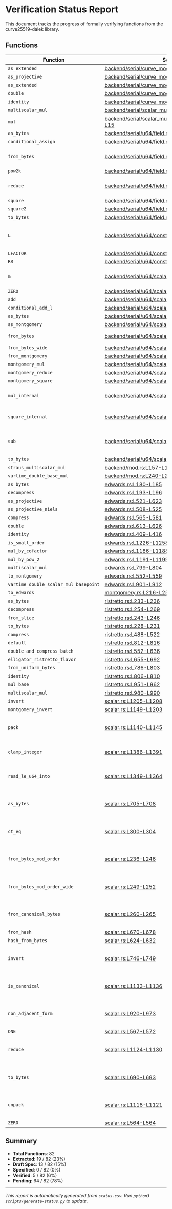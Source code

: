 # Verification Status Report

This document tracks the progress of formally verifying functions from the curve25519-dalek library.

## Functions

| Function | Source | Spec Theorem | Extracted | Verified | Notes |
|----------|--------|--------------|-----------|----------|-------|
| `as_extended` | [backend/serial/curve_models/mod.rs:L364-L372](curve25519-dalek/src/backend/serial/curve_models/mod.rs#L364-L372) | - | ☐ | ☐ |  |
| `as_projective` | [backend/serial/curve_models/mod.rs:L352-L359](curve25519-dalek/src/backend/serial/curve_models/mod.rs#L352-L359) | - | ☐ | ☐ |  |
| `as_extended` | [backend/serial/curve_models/mod.rs:L337-L345](curve25519-dalek/src/backend/serial/curve_models/mod.rs#L337-L345) | - | ☐ | ☐ |  |
| `double` | [backend/serial/curve_models/mod.rs:L380-L397](curve25519-dalek/src/backend/serial/curve_models/mod.rs#L380-L397) | - | ☐ | ☐ |  |
| `identity` | [backend/serial/curve_models/mod.rs:L229-L237](curve25519-dalek/src/backend/serial/curve_models/mod.rs#L229-L237) | - | ☐ | ☐ |  |
| `multiscalar_mul` | [backend/serial/scalar_mul/straus.rs:L1-L47](curve25519-dalek/src/backend/serial/scalar_mul/straus.rs#L1-L47) | - | ☐ | ☐ |  |
| `mul` | [backend/serial/scalar_mul/vartime_double_base.rs:L1-L15](curve25519-dalek/src/backend/serial/scalar_mul/vartime_double_base.rs#L1-L15) | - | ☐ | ☐ |  |
| `as_bytes` | [backend/serial/u64/field.rs:L367-L369](curve25519-dalek/src/backend/serial/u64/field.rs#L367-L369) | - | ☐ | ☐ |  |
| `conditional_assign` | [backend/serial/u64/field.rs:L247-L254](curve25519-dalek/src/backend/serial/u64/field.rs#L247-L254) | - | ☐ | ☐ |  |
| `from_bytes` | [backend/serial/u64/field.rs:L337-L363](curve25519-dalek/src/backend/serial/u64/field.rs#L337-L363) | - | ☐ | ☐ | Extraction issue (Array.make) |
| `pow2k` | [backend/serial/u64/field.rs:L460-L565](curve25519-dalek/src/backend/serial/u64/field.rs#L460-L565) | - | ☐ | ☐ |  |
| `reduce` | [backend/serial/u64/field.rs:L290-L323](curve25519-dalek/src/backend/serial/u64/field.rs#L290-L323) | [Backend/Serial/U64/Field/FieldElement51/Reduce.lean](Curve25519Dalek/Proofs/Backend/Serial/U64/Field/FieldElement51/Reduce.lean) | ✅ | ✅ | Verified (oliver-butterley) |
| `square` | [backend/serial/u64/field.rs:L561-L561](curve25519-dalek/src/backend/serial/u64/field.rs#L561-L561) | - | ☐ | ☐ |  |
| `square2` | [backend/serial/u64/field.rs:L566-L570](curve25519-dalek/src/backend/serial/u64/field.rs#L566-L570) | - | ☐ | ☐ |  |
| `to_bytes` | [backend/serial/u64/field.rs:L374-L456](curve25519-dalek/src/backend/serial/u64/field.rs#L374-L456) | - | ✅ | ☐ |  |
| `L` | [backend/serial/u64/constants.rs:L127-L133](curve25519-dalek/src/backend/serial/u64/constants.rs#L127-L133) | - | ✅ | ☐ | Brackets required in extracted Lean |
| `LFACTOR` | [backend/serial/u64/constants.rs:L136-L136](curve25519-dalek/src/backend/serial/u64/constants.rs#L136-L136) | - | ✅ | ☐ |  |
| `RR` | [backend/serial/u64/constants.rs:L148-L154](curve25519-dalek/src/backend/serial/u64/constants.rs#L148-L154) | - | ✅ | ☐ |  |
| `m` | [backend/serial/u64/scalar.rs:L56-L58](curve25519-dalek/src/backend/serial/u64/scalar.rs#L56-L58) | [Backend/Serial/U64/Scalar/M.lean](Curve25519Dalek/Proofs/Backend/Serial/U64/Scalar/M.lean) | ✅ | ✅ | Verified (oliver-butterley) |
| `ZERO` | [backend/serial/u64/scalar.rs:L62-L62](curve25519-dalek/src/backend/serial/u64/scalar.rs#L62-L62) | - | ✅ | ☐ |  |
| `add` | [backend/serial/u64/scalar.rs:L159-L174](curve25519-dalek/src/backend/serial/u64/scalar.rs#L159-L174) | - | ☐ | ☐ |  |
| `conditional_add_l` | [backend/serial/u64/scalar.rs:L195-L208](curve25519-dalek/src/backend/serial/u64/scalar.rs#L195-L208) | - | ✅ | ☐ |  |
| `as_bytes` | [backend/serial/u64/scalar.rs:L119-L158](curve25519-dalek/src/backend/serial/u64/scalar.rs#L119-L158) | - | ☐ | ☐ |  |
| `as_montgomery` | [backend/serial/u64/scalar.rs:L317-L323](curve25519-dalek/src/backend/serial/u64/scalar.rs#L317-L323) | - | ☐ | ☐ |  |
| `from_bytes` | [backend/serial/u64/scalar.rs:L64-L85](curve25519-dalek/src/backend/serial/u64/scalar.rs#L64-L85) | - | ✅ | ☐ | Nested loop refactored |
| `from_bytes_wide` | [backend/serial/u64/scalar.rs:L87-L116](curve25519-dalek/src/backend/serial/u64/scalar.rs#L87-L116) | - | ☐ | ☐ |  |
| `from_montgomery` | [backend/serial/u64/scalar.rs:L324-L432](curve25519-dalek/src/backend/serial/u64/scalar.rs#L324-L432) | - | ☐ | ☐ |  |
| `montgomery_mul` | [backend/serial/u64/scalar.rs:L304-L306](curve25519-dalek/src/backend/serial/u64/scalar.rs#L304-L306) | - | ☐ | ☐ |  |
| `montgomery_reduce` | [backend/serial/u64/scalar.rs:L253-L258](curve25519-dalek/src/backend/serial/u64/scalar.rs#L253-L258) | - | ☐ | ☐ |  |
| `montgomery_square` | [backend/serial/u64/scalar.rs:L310-L312](curve25519-dalek/src/backend/serial/u64/scalar.rs#L310-L312) | - | ☐ | ☐ |  |
| `mul_internal` | [backend/serial/u64/scalar.rs:L203-L217](curve25519-dalek/src/backend/serial/u64/scalar.rs#L203-L217) | [Backend/Serial/U64/Scalar/Scalar52/MulInternal.lean](Curve25519Dalek/Proofs/Backend/Serial/U64/Scalar/Scalar52/MulInternal.lean) | ✅ | ✅ | Verified (oliver-butterley) |
| `square_internal` | [backend/serial/u64/scalar.rs:L222-L241](curve25519-dalek/src/backend/serial/u64/scalar.rs#L222-L241) | [Backend/Serial/U64/Scalar/Scalar52/SquareInternal.lean](Curve25519Dalek/Proofs/Backend/Serial/U64/Scalar/Scalar52/SquareInternal.lean) | ✅ | ✅ | Verified (oliver-butterley) |
| `sub` | [backend/serial/u64/scalar.rs:L175-L198](curve25519-dalek/src/backend/serial/u64/scalar.rs#L175-L198) | - | ✅ | ☐ | Minor refactor of loop required |
| `to_bytes` | [backend/serial/u64/scalar.rs:L129-L166](curve25519-dalek/src/backend/serial/u64/scalar.rs#L129-L166) | - | ✅ | ☐ |  |
| `straus_multiscalar_mul` | [backend/mod.rs:L157-L191](curve25519-dalek/src/backend/mod.rs#L157-L191) | - | ☐ | ☐ |  |
| `vartime_double_base_mul` | [backend/mod.rs:L240-L245](curve25519-dalek/src/backend/mod.rs#L240-L245) | - | ☐ | ☐ |  |
| `as_bytes` | [edwards.rs:L180-L185](curve25519-dalek/src/edwards.rs#L180-L185) | - | ☐ | ☐ |  |
| `decompress` | [edwards.rs:L193-L196](curve25519-dalek/src/edwards.rs#L193-L196) | - | ☐ | ☐ |  |
| `as_projective` | [edwards.rs:L521-L623](curve25519-dalek/src/edwards.rs#L521-L623) | - | ☐ | ☐ |  |
| `as_projective_niels` | [edwards.rs:L508-L525](curve25519-dalek/src/edwards.rs#L508-L525) | - | ☐ | ☐ |  |
| `compress` | [edwards.rs:L565-L581](curve25519-dalek/src/edwards.rs#L565-L581) | - | ☐ | ☐ |  |
| `double` | [edwards.rs:L613-L626](curve25519-dalek/src/edwards.rs#L613-L626) | - | ☐ | ☐ |  |
| `identity` | [edwards.rs:L409-L416](curve25519-dalek/src/edwards.rs#L409-L416) | - | ☐ | ☐ |  |
| `is_small_order` | [edwards.rs:L1226-L1258](curve25519-dalek/src/edwards.rs#L1226-L1258) | - | ☐ | ☐ |  |
| `mul_by_cofactor` | [edwards.rs:L1186-L1188](curve25519-dalek/src/edwards.rs#L1186-L1188) | - | ☐ | ☐ |  |
| `mul_by_pow_2` | [edwards.rs:L1191-L1199](curve25519-dalek/src/edwards.rs#L1191-L1199) | - | ☐ | ☐ |  |
| `multiscalar_mul` | [edwards.rs:L799-L804](curve25519-dalek/src/edwards.rs#L799-L804) | - | ☐ | ☐ |  |
| `to_montgomery` | [edwards.rs:L552-L559](curve25519-dalek/src/edwards.rs#L552-L559) | - | ☐ | ☐ |  |
| `vartime_double_scalar_mul_basepoint` | [edwards.rs:L901-L912](curve25519-dalek/src/edwards.rs#L901-L912) | - | ☐ | ☐ |  |
| `to_edwards` | [montgomery.rs:L216-L252](curve25519-dalek/src/montgomery.rs#L216-L252) | - | ☐ | ☐ |  |
| `as_bytes` | [ristretto.rs:L233-L236](curve25519-dalek/src/ristretto.rs#L233-L236) | - | ☐ | ☐ |  |
| `decompress` | [ristretto.rs:L254-L269](curve25519-dalek/src/ristretto.rs#L254-L269) | - | ☐ | ☐ |  |
| `from_slice` | [ristretto.rs:L243-L246](curve25519-dalek/src/ristretto.rs#L243-L246) | - | ☐ | ☐ |  |
| `to_bytes` | [ristretto.rs:L228-L231](curve25519-dalek/src/ristretto.rs#L228-L231) | - | ☐ | ☐ |  |
| `compress` | [ristretto.rs:L488-L522](curve25519-dalek/src/ristretto.rs#L488-L522) | - | ☐ | ☐ |  |
| `default` | [ristretto.rs:L812-L816](curve25519-dalek/src/ristretto.rs#L812-L816) | - | ☐ | ☐ |  |
| `double_and_compress_batch` | [ristretto.rs:L552-L636](curve25519-dalek/src/ristretto.rs#L552-L636) | - | ☐ | ☐ |  |
| `elligator_ristretto_flavor` | [ristretto.rs:L655-L692](curve25519-dalek/src/ristretto.rs#L655-L692) | - | ☐ | ☐ |  |
| `from_uniform_bytes` | [ristretto.rs:L786-L803](curve25519-dalek/src/ristretto.rs#L786-L803) | - | ☐ | ☐ |  |
| `identity` | [ristretto.rs:L806-L810](curve25519-dalek/src/ristretto.rs#L806-L810) | - | ☐ | ☐ |  |
| `mul_base` | [ristretto.rs:L951-L962](curve25519-dalek/src/ristretto.rs#L951-L962) | - | ☐ | ☐ |  |
| `multiscalar_mul` | [ristretto.rs:L980-L990](curve25519-dalek/src/ristretto.rs#L980-L990) | - | ☐ | ☐ |  |
| `invert` | [scalar.rs:L1205-L1208](curve25519-dalek/src/scalar.rs#L1205-L1208) | - | ☐ | ☐ |  |
| `montgomery_invert` | [scalar.rs:L1149-L1203](curve25519-dalek/src/scalar.rs#L1149-L1203) | - | ☐ | ☐ |  |
| `pack` | [scalar.rs:L1140-L1145](curve25519-dalek/src/scalar.rs#L1140-L1145) | - | ☐ | ✏️ | NL-specs written (markus-dablander) |
| `clamp_integer` | [scalar.rs:L1386-L1391](curve25519-dalek/src/scalar.rs#L1386-L1391) | [Scalar/ClampInteger.lean](Curve25519Dalek/Proofs/Scalar/ClampInteger.lean) | ✅ | ✅ | Verified (oliver-butterley) |
| `read_le_u64_into` | [scalar.rs:L1349-L1364](curve25519-dalek/src/scalar.rs#L1349-L1364) | - | ☐ | ✏️ | NL-specs written (markus-dablander) |
| `as_bytes` | [scalar.rs:L705-L708](curve25519-dalek/src/scalar.rs#L705-L708) | - | ✅ | ✏️ | NL-specs written (markus-dablander) |
| `ct_eq` | [scalar.rs:L300-L304](curve25519-dalek/src/scalar.rs#L300-L304) | [Scalar/Scalar/CtEq.lean](Curve25519Dalek/Proofs/Scalar/Scalar/CtEq.lean) | ☐ | ✏️ | NL-specs written (markus-dablander) |
| `from_bytes_mod_order` | [scalar.rs:L236-L246](curve25519-dalek/src/scalar.rs#L236-L246) | - | ☐ | ✏️ | NL-specs written (markus-dablander) |
| `from_bytes_mod_order_wide` | [scalar.rs:L249-L252](curve25519-dalek/src/scalar.rs#L249-L252) | - | ☐ | ✏️ | NL-specs written (markus-dablander) |
| `from_canonical_bytes` | [scalar.rs:L260-L265](curve25519-dalek/src/scalar.rs#L260-L265) | - | ☐ | ✏️ | NL-specs written (markus-dablander) |
| `from_hash` | [scalar.rs:L670-L678](curve25519-dalek/src/scalar.rs#L670-L678) | - | ☐ | ☐ |  |
| `hash_from_bytes` | [scalar.rs:L624-L632](curve25519-dalek/src/scalar.rs#L624-L632) | - | ☐ | ☐ |  |
| `invert` | [scalar.rs:L746-L749](curve25519-dalek/src/scalar.rs#L746-L749) | - | ☐ | ✏️ | NL-specs written (markus-dablander) |
| `is_canonical` | [scalar.rs:L1133-L1136](curve25519-dalek/src/scalar.rs#L1133-L1136) | - | ☐ | ✏️ | NL-specs written (markus-dablander) |
| `non_adjacent_form` | [scalar.rs:L920-L973](curve25519-dalek/src/scalar.rs#L920-L973) | - | ☐ | ✏️ | NL-specs written (markus-dablander) |
| `ONE` | [scalar.rs:L567-L572](curve25519-dalek/src/scalar.rs#L567-L572) | - | ✅ | ☐ |  |
| `reduce` | [scalar.rs:L1124-L1130](curve25519-dalek/src/scalar.rs#L1124-L1130) | - | ☐ | ✏️ | NL-specs written (markus-dablander) |
| `to_bytes` | [scalar.rs:L690-L693](curve25519-dalek/src/scalar.rs#L690-L693) | - | ✅ | ✏️ | NL-specs written (markus-dablander) |
| `unpack` | [scalar.rs:L1118-L1121](curve25519-dalek/src/scalar.rs#L1118-L1121) | - | ✅ | ✏️ | NL-specs written (markus-dablander) |
| `ZERO` | [scalar.rs:L564-L564](curve25519-dalek/src/scalar.rs#L564-L564) | - | ✅ | ☐ |  |

## Summary

- **Total Functions**: 82
- **Extracted**: 19 / 82 (23%)
- **Draft Spec**: 13 / 82 (15%)
- **Specified**: 0 / 82 (0%)
- **Verified**: 5 / 82 (6%)
- **Pending**: 64 / 82 (78%)

---

*This report is automatically generated from `status.csv`. Run `python3 scripts/generate-status.py` to update.*
